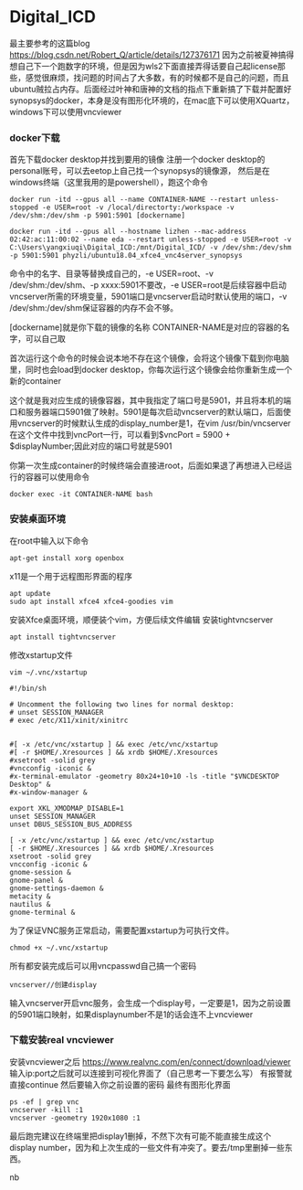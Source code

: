 # Digital_ICD
最主要参考的这篇blog https://blog.csdn.net/Robert_Q/article/details/127376171
因为之前被夏神搞得想自己下一个跑数字的环境，但是因为wls2下面直接弄得话要自己起license那些，感觉很麻烦，找问题的时间占了大多数，有的时候都不是自己的问题，而且ubuntu贼拉占内存。后面经过叶神和唐神的文档的指点下重新搞了下载并配置好synopsys的docker，本身是没有图形化环境的，在mac底下可以使用XQuartz，windows下可以使用vncviewer
### docker下载
首先下载docker desktop并找到要用的镜像
注册一个docker desktop的personal账号，可以去eetop上自己找一个synopsys的镜像源，
然后是在windows终端（这里我用的是powershell），跑这个命令

```
docker run -itd --gpus all --name CONTAINER-NAME --restart unless-stopped -e USER=root -v /local/directorty:/workspace -v /dev/shm:/dev/shm -p 5901:5901 [dockername]
```
```
docker run -itd --gpus all --hostname lizhen --mac-address 02:42:ac:11:00:02 --name eda --restart unless-stopped -e USER=root -v C:\Users\yangxiuqi\Digital_ICD:/mnt/Digital_ICD/ -v /dev/shm:/dev/shm -p 5901:5901 phyzli/ubuntu18.04_xfce4_vnc4server_synopsys
```
命令中的名字、目录等替换成自己的，-e USER=root、-v /dev/shm:/dev/shm、-p xxxx:5901不要改，-e USER=root是后续容器中启动vncserver所需的环境变量，5901端口是vncserver启动时默认使用的端口，-v /dev/shm:/dev/shm保证容器的内存不会不够。

[dockername]就是你下载的镜像的名称
CONTAINER-NAME是对应的容器的名字，可以自己取

首次运行这个命令的时候会说本地不存在这个镜像，会将这个镜像下载到你电脑里，同时也会load到docker desktop，你每次运行这个镜像会给你重新生成一个新的container

这个就是我对应生成的镜像容器，其中我指定了端口号是5901，并且将本机的端口和服务器端口5901做了映射。5901是每次启动vncserver的默认端口，后面使用vncserver的时候默认生成的display_number是1，在vim /usr/bin/vncserver
在这个文件中找到vncPort一行，可以看到$vncPort = 5900 + $displayNumber;因此对应的端口号就是5901

你第一次生成container的时候终端会直接进root，后面如果退了再想进入已经运行的容器可以使用命令
```
docker exec -it CONTAINER-NAME bash
```

### 安装桌面环境
在root中输入以下命令
```
apt-get install xorg openbox
```
x11是一个用于远程图形界面的程序
```
apt update
sudo apt install xfce4 xfce4-goodies vim
```
安装Xfce桌面环境，顺便装个vim，方便后续文件编辑
安装tightvncserver
```
apt install tightvncserver
```

修改xstartup文件
```
vim ~/.vnc/xstartup
```
```
#!/bin/sh

# Uncomment the following two lines for normal desktop:
# unset SESSION_MANAGER
# exec /etc/X11/xinit/xinitrc


#[ -x /etc/vnc/xstartup ] && exec /etc/vnc/xstartup
#[ -r $HOME/.Xresources ] && xrdb $HOME/.Xresources
#xsetroot -solid grey
#vncconfig -iconic &
#x-terminal-emulator -geometry 80x24+10+10 -ls -title "$VNCDESKTOP Desktop" &
#x-window-manager &

export XKL_XMODMAP_DISABLE=1
unset SESSION_MANAGER
unset DBUS_SESSION_BUS_ADDRESS

[ -x /etc/vnc/xstartup ] && exec /etc/vnc/xstartup
[ -r $HOME/.Xresources ] && xrdb $HOME/.Xresources
xsetroot -solid grey
vncconfig -iconic &
gnome-session &
gnome-panel &
gnome-settings-daemon &
metacity &
nautilus &
gnome-terminal &
```
为了保证VNC服务正常启动，需要配置xstartup为可执行文件。
```
chmod +x ~/.vnc/xstartup
```

所有都安装完成后可以用vncpasswd自己搞一个密码
```
vncserver//创建display
```
输入vncserver开启vnc服务，会生成一个display号，一定要是1，因为之前设置的5901端口映射，如果displaynumber不是1的话会连不上vncviewer

### 下载安装real vncviewer
安装vncviewer之后
https://www.realvnc.com/en/connect/download/viewer
输入ip:port之后就可以连接到可视化界面了（自己思考一下要怎么写）
有报警就直接continue
然后要输入你之前设置的密码
最终有图形化界面
```
ps -ef | grep vnc
vncserver -kill :1
vncserver -geometry 1920x1080 :1
```

最后跑完建议在终端里把display1删掉，不然下次有可能不能直接生成这个display number，因为和上次生成的一些文件有冲突了。要去/tmp里删掉一些东西。

nb